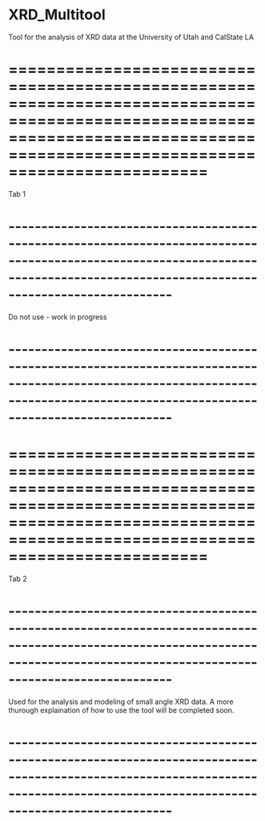 # XRD_Multitool
Tool for the analysis of XRD data at the University of Utah and CalState LA

# =================================================================================================================================================================================
Tab 1
# ---------------------------------------------------------------------------------------------------------------------------------------------------------------------------------

Do not use - work in progress


# ---------------------------------------------------------------------------------------------------------------------------------------------------------------------------------
# =================================================================================================================================================================================
Tab 2
# ---------------------------------------------------------------------------------------------------------------------------------------------------------------------------------

Used for the analysis and modeling of small angle XRD data. A more thurough explaination of how to use the tool will be completed soon.


# ---------------------------------------------------------------------------------------------------------------------------------------------------------------------------------

